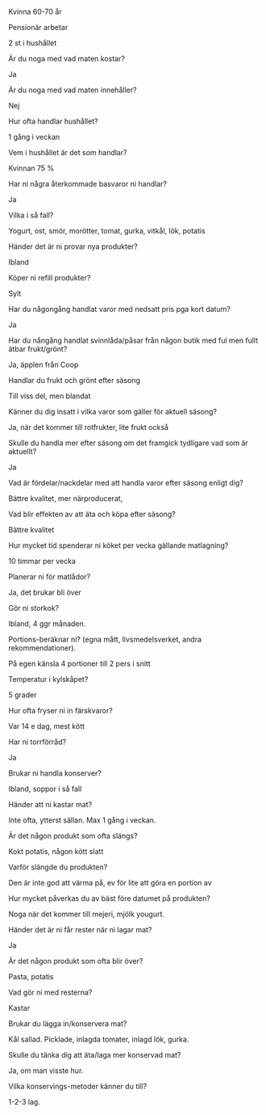 Kvinna
60-70 år

Pensionär arbetar

2 st i hushållet

Är du noga med vad maten kostar?

Ja

Är du noga med vad maten innehåller?

Nej

Hur ofta handlar hushållet?

1 gång i veckan

Vem i hushållet är det som handlar?

Kvinnan 75 %

Har ni några återkommade basvaror ni handlar?

Ja

Vilka i så fall?

Yogurt, ost, smör, morötter, tomat, gurka, vitkål, lök, potatis

Händer det är ni provar nya produkter?

Ibland

Köper ni refill produkter?

Sylt

Har du någongång handlat varor med nedsatt pris pga kort datum?

Ja

Har du nångång handlat svinnlåda/påsar från någon butik med ful men fullt ätbar frukt/grönt?

Ja, äpplen från Coop

Handlar du frukt och grönt efter säsong

Till viss del, men blandat

Känner du dig insatt i vilka varor som gäller för aktuell säsong?

Ja, när det kommer till rotfrukter, lite frukt också

Skulle du handla mer efter säsong om det framgick tydligare vad som är aktuellt?

Ja

Vad är fördelar/nackdelar med att handla varor efter säsong enligt dig?

Bättre kvalitet, mer närproducerat,

Vad blir effekten av att äta och köpa efter säsong?

Bättre kvalitet

Hur mycket tid spenderar ni köket per vecka gällande matlagning?

10 timmar per vecka

Planerar ni för matlådor?

Ja, det brukar bli över

Gör ni storkok?

Ibland, 4 ggr månaden.

Portions-beräknar ni? (egna mått, livsmedelsverket, andra rekommendationer).

På egen känsla 4 portioner till 2 pers i snitt

Temperatur i kylskåpet?

5 grader

Hur ofta fryser ni in färskvaror?

Var 14 e dag, mest kött

Har ni torrförråd?

Ja

Brukar ni handla konserver?

Ibland, soppor i så fall

Händer att ni kastar mat?

Inte ofta, ytterst sällan. Max 1 gång i veckan.

Är det någon produkt som ofta slängs?

Kokt potatis, någon kött slatt

Varför slängde du produkten?

Den är inte god att värma på, ev för lite att göra en portion av

Hur mycket påverkas du av bäst före datumet på produkten?

Noga när det kommer till mejeri, mjölk yougurt.

Händer det är ni får rester när ni lagar mat?

Ja

Är det någon produkt som ofta blir över?

Pasta, potatis

Vad gör ni med resterna?

Kastar

Brukar du lägga in/konservera mat?

Kål sallad. Picklade, inlagda tomater, inlagd lök, gurka.

Skulle du tänka dig att äta/laga mer konservad mat?

Ja, om man visste hur.

Vilka konservings-metoder känner du till?

1-2-3 lag.
